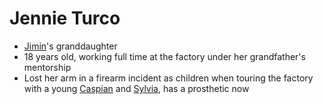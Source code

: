 # Jennie Turco
- [Jimin](NPCs/Living/Jimin.md)'s granddaughter
- 18 years old, working full time at the factory under her grandfather's mentorship
- Lost her arm in a firearm incident as children when touring the factory with a young [Caspian](NPCs/Living/Caspian.md) and [Sylvia](PCs/Past/Sylvia.md), has a prosthetic now